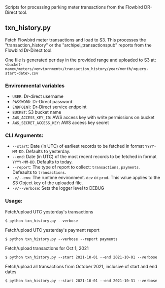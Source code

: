 
Scripts for processing parking meter transactions from the Flowbird DR-Direct tool.

## txn_history.py

Fetch Flowbird meter transactions and load to S3. This processes the "transaction_history" or the "archipel_transactionspub" reports from the Flowbird Dr-Direct tool.

One file is generated per day in the provided range and uploaded to S3 at: `<bucket-name>/meters/<enviornment>/transaction_history/year/month/<query-start-date>.csv`

### Environmental variables
- `USER`: Dr-direct username
- `PASSWORD`: Dr-Direct password
- `ENDPOINT`: Dr-Direct service endpoint
- `BUCKET`: S3 bucket name
- `AWS_ACCESS_KEY_ID`: AWS access key with write permissions on bucket
- `AWS_SECRET_ACCESS_KEY`: AWS access key secret

### CLI Arguments:
-  `--start`: Date (in UTC) of earliest records to be fetched in format `YYYY-MM-DD`. Defaults to yesterday.
- `--end`: Date (in UTC) of the most recent records to be fetched in format `YYYY-MM-DD`. Defaults to today.
- `--report`: The type of report to collect: `transactions`, `payments`. Defeaults to `transactions`.
- `-e/--env`: The runtime environment. `dev` or `prod`. This value applies to the S3 Object key of the uploaded file.
- `-v/--verbose`: Sets the logger level to DEBUG

### Usage:

Fetch/upload UTC yesterday's transactions

```shell
$ python txn_history.py --verbose
```

Fetch/upload UTC yesterday's payment report

```shell
$ python txn_history.py --verbose --report payments
```

Fetch/upload transactions for Oct 1, 2021

```shell
$ python txn_history.py --start 2021-10-01 --end 2021-10-01 --verbose
```

Fetch/upload all transactions from October 2021, inclusive of start and end dates

```shell
$ python txn_history.py --start 2021-10-01 --end 2021-10-31 --verbose
```

